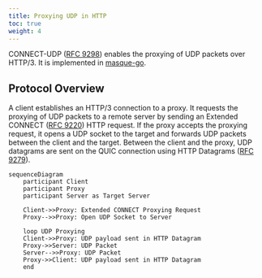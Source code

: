 ```yaml
---
title: Proxying UDP in HTTP
toc: true
weight: 4
---
```


CONNECT-UDP ([RFC 9298](https://datatracker.ietf.org/doc/html/rfc9298)) enables the proxying of UDP packets over HTTP/3. It is implemented in [masque-go](https://github.com/quic-go/masque-go).

## Protocol Overview

A client establishes an HTTP/3 connection to a proxy. It requests the proxying of UDP packets to a remote server by sending an Extended CONNECT ([RFC 9220](https://datatracker.ietf.org/doc/html/rfc9220)) HTTP request. If the proxy accepts the proxying request, it opens a UDP socket to the target and forwards UDP packets between the client and the target. Between the client and the proxy, UDP datagrams are sent on the QUIC connection using HTTP Datagrams ([RFC 9279](https://datatracker.ietf.org/doc/html/rfc9279)).

```mermaid
sequenceDiagram
    participant Client
    participant Proxy
    participant Server as Target Server

    Client->>Proxy: Extended CONNECT Proxying Request
    Proxy-->>Proxy: Open UDP Socket to Server

    loop UDP Proxying
    Client->>Proxy: UDP payload sent in HTTP Datagram
    Proxy->>Server: UDP Packet
    Server-->>Proxy: UDP Packet
    Proxy->>Client: UDP payload sent in HTTP Datagram
    end
```
